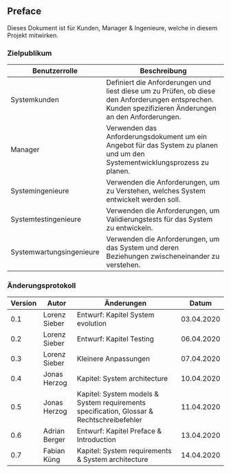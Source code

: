 <!-- Bitte Unterkapitel mit ### fortführen damit das Dokument nach dem Merge dann bereits sauber gegliedert ist -->
## Preface

Dieses Dokument ist für Kunden, Manager & Ingenieure, welche in diesem Projekt mitwirken.

### Zielpublikum

| Benutzerrolle | Beschreibung |
|---------------|--------------|
|Systemkunden|Definiert die Anforderungen und liest diese um zu Prüfen, ob diese den Anforderungen entsprechen. Kunden spezifizieren Änderungen an den Anforderungen.|
|Manager|Verwenden das Anforderungsdokument um ein Angebot für das System zu planen und um den Systementwicklungsprozess zu planen.|
|Systemingenieure|Verwenden die Anforderungen, um zu Verstehen, welches System entwickelt werden soll.|
|Systemtestingenieure|Verwenden die Anforderungen, um Validierungstests für das System zu entwickeln.|
|Systemwartungsingenieure|Verwenden die Anforderungen, um das System und deren Beziehungen zwischeneinander zu verstehen.|

### Änderungsprotokoll

| Version | Autor | Änderungen | Datum |
|---------|-------|------------|-------|
|0.1|Lorenz Sieber|Entwurf: Kapitel System evolution|03.04.2020|
|0.2|Lorenz Sieber|Entwurf: Kapitel Testing|06.04.2020|
|0.3|Lorenz Sieber|Kleinere Anpassungen|07.04.2020|
|0.4|Jonas Herzog|Kapitel: System architecture|10.04.2020|
|0.5|Jonas Herzog|Kapitel: System models  & System requirements specification, Glossar & Rechtschreibefehler|11.04.2020|
|0.6|Adrian Berger|Entwurf: Kapitel Preface & Introduction|13.04.2020|
|0.7|Fabian Küng|Kapitel: System requirements & System architecture|14.04.2020|
